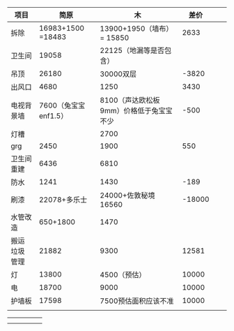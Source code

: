 
| 项目       | 简原                | 木                       | 差价     |     |     |
| -------- | ----------------- | ----------------------- | ------ | --- | --- |
| 拆除       | 16983+1500 =18483 | 13900+1950（墙布）= 15850   | 2633   |     |     |
| 卫生间      | 19058             | 22125（地漏等是否包含）          |        |     |     |
| 吊顶       | 26180             | 30000双层                 | -3820  |     |     |
| 出风口      | 4680              | 1250                    | 3430   |     |     |
| 电视背景墙    | 7600（兔宝宝enf1.5）   | 8100（声达欧松板9mm）价格低于兔宝宝不少 | -500   |     |     |
| 灯槽       |                   | 2700                    |        |     |     |
| grg      | 2450              | 1900                    | 550    |     |     |
| 卫生间重建    | 6436              | 6810                    |        |     |     |
| 防水       | 1241              | 1430                    | -189   |     |     |
| 刷漆       | 22078+多乐士         | 24000+佐敦秘境16560         | -18000 |     |     |
| 水管改造     | 650+1800          | 1470                    |        |     |     |
| 搬运 垃圾 管理 | 21882             | 9300                    | 12581  |     |     |
| 灯        | 13800             | 4500（预估）                | 10000  |     |     |
| 电        | 18700             | 9000                    | 10000  |     |     |
| 护墙板      | 17598             | 7500预估面积应该不准            | 10000  |     |     |
|          |                   |                         |        |     |     |





|     |     |     |     |     |
| --- | --- | --- | --- | --- |
|     |     |     |     |     |
|     |     |     |     |     |
